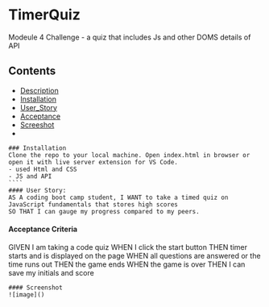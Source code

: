 # TimerQuiz
Modeule 4 Challenge - a quiz that includes Js and other DOMS details of API

## Contents
- [Description](#description)
- [Installation](#Installation)
- [User_Story](#User_Story)
- [Acceptance](#Acceptance_Criteria)
- [Screeshot](#Screenshot)
-

``````
### Installation
Clone the repo to your local machine. Open index.html in browser or open it with live server extension for VS Code.
- used Html and CSS
- JS and API
````
#### User Story:
AS A coding boot camp student, I WANT to take a timed quiz on JavaScript fundamentals that stores high scores
SO THAT I can gauge my progress compared to my peers.
``````
#### Acceptance Criteria
GIVEN I am taking a code quiz
WHEN I click the start button
THEN timer starts and is displayed on the page
WHEN all questions are answered or the time runs out
THEN the game ends
WHEN the game is over
THEN I can save my initials and score
````
#### Screenshot
![image]()



